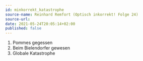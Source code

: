 ```yaml
---
id: minkorrekt_katastrophe
source-name: Reinhard Remfort (Optisch inkorrekt! Folge 24)
source-url:
date: 2021-05-24T20:05:14+02:00
published: false
---
```


1. Pommes gegessen
2. Beim Bielendorfer gewesen
3. Globale Katastrophe
